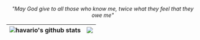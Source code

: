 <div align="center">

_"May God give to all those who know me, twice what they feel that they owe me"_

| <img src="https://github-readme-stats.vercel.app/api?username=havario&show_icons=true&include_all_commits=true&theme=vue&hide_border=true&hide=contribs" alt="havario's github stats" /> | <img src="https://github-readme-stats.vercel.app/api/top-langs/?username=havario&layout=compact&theme=vue&hide_border=true&hide=javascript,html,css" /> |
| ------------- | ------------- |

</div>
